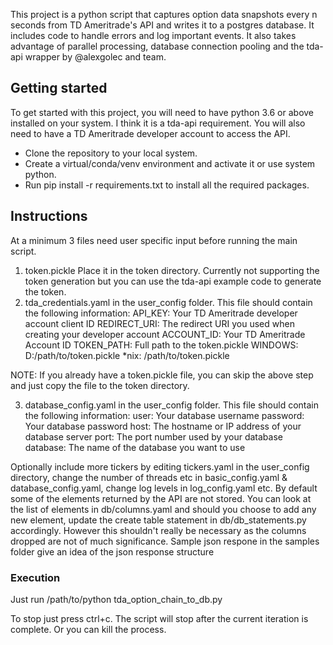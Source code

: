 This project is a python script that captures option data snapshots every n seconds from TD Ameritrade's API and writes it to a postgres database. It includes code to handle errors and log important events. It also takes advantage of parallel processing, database connection pooling and the tda-api wrapper by @alexgolec and team.


## Getting started

To get started with this project, you will need to have python 3.6 or above installed on your system. I think it is a tda-api requirement. You will also need to have a TD Ameritrade developer account to access the API.

-   Clone the repository to your local system.
-   Create a virtual/conda/venv environment and activate it or use system python.
-   Run pip install -r requirements.txt to install all the required packages.


## Instructions 
At a minimum 3 files need user specific input before running the main script.

1.  token.pickle Place it in the token directory. Currently not supporting the token generation but you can use the tda-api example code to generate the token.
2.  tda_credentials.yaml in the user_config folder. This file should contain the following information:
        API_KEY: Your TD Ameritrade developer account client ID
        REDIRECT_URI: The redirect URI you used when creating your developer account
        ACCOUNT_ID: Your TD Ameritrade Account ID
        TOKEN_PATH: Full path to the token.pickle  WINDOWS: D:/path/to/token.pickle  *nix: /path/to/token.pickle

NOTE: If you already have a token.pickle file, you can skip the above step and just copy the file to the token directory. 

3.  database_config.yaml in the user_config folder. This file should contain the following information:
        user: Your database username
        password: Your database password
        host: The hostname or IP address of your database server
        port: The port number used by your database
        database: The name of the database you want to use

Optionally include more tickers by editing tickers.yaml in the user_config directory, change the number of threads etc in basic_config.yaml &
database_config.yaml, change log levels in log_config.yaml etc.
By default some of the elements returned by the API are not stored. You can look at the list of elements in db/columns.yaml and should you choose to add any new element, update the create table statement in db/db_statements.py accordingly. However this shouldn't really be necessary as the columns dropped are not of much significance. Sample json respone in the samples folder give an idea of the json response structure 


### Execution

Just run /path/to/python tda_option_chain_to_db.py

To stop just press ctrl+c. The script will stop after the current iteration is complete. Or you can kill the process.